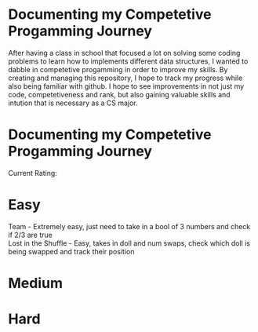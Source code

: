 # Documenting my Competetive Progamming Journey
After having a class in school that focused a lot on solving some coding problems to learn how to implements different data structures, I wanted to dabble in competetive progamming in order to improve my skills. By creating and managing this repository, I hope to track my progress while also being familiar with github. I hope to see improvements in not just my code, competetiveness and rank, but also gaining valuable skills and intution that is necessary as a CS major.

# Documenting my Competetive Progamming Journey
Current Rating:

# Easy
Team - Extremely easy, just need to take in a bool of 3 numbers and check if 2/3 are true
<br>Lost in the Shuffle - Easy, takes in doll and num swaps, check which doll is being swapped and track their position

# Medium


# Hard
